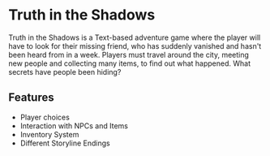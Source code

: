# Truth in the Shadows
Truth in the Shadows is a Text-based adventure game where the player will have to look for their missing friend, who has suddenly vanished and hasn't been heard from in a week. Players must travel around the city, meeting new people and collecting many items, to find out what happened. What secrets have people been hiding?

## Features
- Player choices
- Interaction with NPCs and Items
- Inventory System
- Different Storyline Endings
